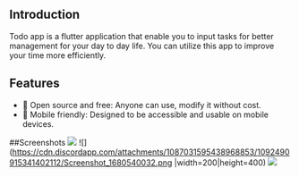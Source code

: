 ## Introduction

Todo app is a flutter application that enable you to input tasks for better management for your day to day life.
You can utilize this app to improve your time more efficiently.

## Features
- 📖 Open source and free: Anyone can use, modify it without cost.
- 📱 Mobile friendly: Designed to be accessible and usable on mobile devices.


##Screenshots
![](https://cdn.discordapp.com/attachments/1087031595438968853/1092490939987140639/Screenshot_1680540183.png=200x400)
![](https://cdn.discordapp.com/attachments/1087031595438968853/1092490915341402112/Screenshot_1680540032.png |width=200|height=400)
![](https://cdn.discordapp.com/attachments/1087031595438968853/1092491003132387429/Screenshot_1680540191.png|width=200|height=400)




